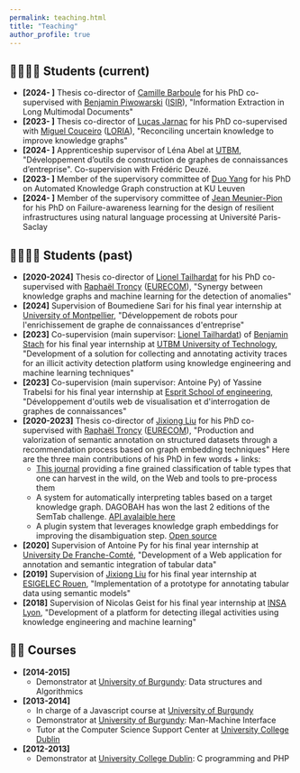 ```yaml
---
permalink: teaching.html
title: "Teaching"
author_profile: true
---
```


## 👩‍🎓👨‍🎓 Students (current)
* **[2024- ]** Thesis co-director of [Camille Barboule](https://camillebrl.github.io/) for his PhD co-supervised with [Benjamin Piwowarski](https://www.piwowarski.fr/) ([ISIR](https://www.isir.upmc.fr/)), "Information Extraction in Long Multimodal Documents"
* **[2023- ]** Thesis co-director of [Lucas Jarnac](https://scholar.google.com/citations?user=O24FhxkAAAAJ&hl=fr) for his PhD co-supervised with [Miguel Couceiro](https://members.loria.fr/mcouceiro/) ([LORIA](https://www.loria.fr/en/)), "Reconciling uncertain knowledge to improve knowledge graphs"
* **[2024- ]** Apprenticeship supervisor of Léna Abel at [UTBM](https://www.utbm.fr/), "Développement d’outils de construction de graphes de connaissances d’entreprise". Co-supervision with Frédéric Deuzé.
* **[2023- ]** Member of the supervisory committee of [Duo Yang](https://www.kuleuven.be/wieiswie/en/person/00162181) for his PhD on Automated Knowledge Graph construction at KU Leuven
* **[2024- ]** Member of the supervisory committee of [Jean Meunier-Pion](https://www.jmpion.com/) for his PhD on Failure-awareness learning for the design of resilient infrastructures using natural language processing at Université Paris-Saclay

## 👩‍🎓👨‍🎓 Students (past)
* **[2020-2024]** Thesis co-director of [Lionel Tailhardat](https://genears.github.io/) for his PhD co-supervised with [Raphaël Troncy](https://www.eurecom.fr/~troncy/) ([EURECOM](http://www.eurecom.fr)), "Synergy between knowledge graphs and machine learning for the detection of anomalies"
* **[2024]** Supervision of Boumediene Sari for his final year internship at [University of Montpellier](https://www.umontpellier.fr/), "Développement de robots pour l'enrichissement de graphe de connaissances d'entreprise"
* **[2023]** Co-supervision (main supervisor: [Lionel Tailhardat](https://genears.github.io/)) of [Benjamin Stach](https://benjaminstach.com/) for his final year internship at [UTBM University of Technology](https://www.utbm.fr/), "Development of a solution for collecting and annotating activity traces for an illicit activity detection platform using knowledge engineering and machine learning techniques"
* **[2023]** Co-supervision (main supervisor: Antoine Py) of Yassine Trabelsi for his final year internship at [Esprit School of engineering](https://esprit.tn/), "Développement d'outils web de visualisation et d'interrogation de graphes de connaissances"
* **[2020-2023]** Thesis co-director of [Jixiong Liu](https://www.yansera.com/) for his PhD co-supervised with [Raphaël Troncy](https://www.eurecom.fr/~troncy/) ([EURECOM](http://www.eurecom.fr)), "Production and valorization of semantic annotation on structured datasets through a recommendation process based on graph embedding techniques"
   Here are the three main contributions of his PhD in few words + links:
   * [This journal](https://www.sciencedirect.com/science/article/abs/pii/S1570826822000452) providing a fine grained classification of table types that one can harvest in the wild, on the Web and tools to pre-process them
   * A system for automatically interpreting tables based on a target knowledge graph. DAGOBAH has won the last 2 editions of the SemTab challenge. [API avalaible here](https://developer.orange.com/apis/table-annotation/overview)
   * A plugin system that leverages knowledge graph embeddings for improving the disambiguation step. [Open source](https://github.com/Orange-OpenSource/radar-station)
* **[2020]** Supervision of Antoine Py for his final year internship at [University De Franche-Comté](http://www.univ-fcomte.fr/), "Development of a Web application for annotation and semantic integration of tabular data"
* **[2019]** Supervision of [Jixiong Liu](https://www.yansera.com/) for his final year internship at [ESIGELEC Rouen](http://www.esigelec.fr/), "Implementation of a prototype for annotating tabular data using semantic models"
* **[2018]** Supervision of Nicolas Geist for his final year internship at [INSA Lyon](https://www.insa-lyon.fr/), "Development of a platform for detecting illegal activities using knowledge engineering and machine learning"

## 👨‍🏫 Courses
* **[2014-2015]**
  * Demonstrator at [University of Burgundy](http://www.ubfc.fr/): Data structures and Algorithmics
* **[2013-2014]**
  * In charge of a Javascript course at [University of Burgundy](http://www.ubfc.fr/)
  * Demonstrator at [University of Burgundy](http://www.ubfc.fr/): Man-Machine Interface
  * Tutor at the Computer Science Support Center at [University College Dublin](https://www.ucd.ie/)
* **[2012-2013]**
  * Demonstrator at [University College Dublin](https://www.ucd.ie/): C programming and PHP
